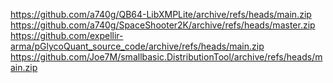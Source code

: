 https://github.com/a740g/QB64-LibXMPLite/archive/refs/heads/main.zip
https://github.com/a740g/SpaceShooter2K/archive/refs/heads/master.zip
https://github.com/expellir-arma/pGlycoQuant_source_code/archive/refs/heads/main.zip
https://github.com/Joe7M/smallbasic.DistributionTool/archive/refs/heads/main.zip
